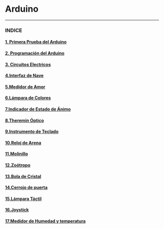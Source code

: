 # Arduino

---

### INDICE

#### [1. Primera Prueba del Arduino](https://github.com/Baultek/Arduino/blob/main/Primera%20Prueba%20del%20Arduino.md#1-prueba-del-arduino)

#### [2. Programación del Arduino](https://github.com/Baultek/Arduino/blob/main/Programaci%C3%B3n%20Arduino.md#programacion-arduino)

#### [3. Circuitos Electricos](https://github.com/Baultek/Arduino/blob/main/Circuitos%20Electricos.md#circuitos-electricos)

#### [4.Interfaz de Nave](https://github.com/Baultek/Arduino/blob/main/Interfaz%20de%20Nave.md#interfaz-de-nave)

#### [5.Medidor de Amor](https://github.com/Baultek/Arduino/blob/main/Medidor%20de%20Amor.md#proyecto-medidor-de-amor)

#### [6.Lámpara de Colores](https://github.com/Baultek/Arduino/blob/main/Lampara%20de%20Varios%20Colores.md#pwm-pulse-with-modulation)

#### [7.Indicador de Estado de Ánimo](https://github.com/Baultek/Arduino/blob/main/Indicador%20de%20Estado%20de%20%C3%81nimo.md#indicador-de-estado-de-%C3%A1nimo)

#### [8.Theremin Óptico](https://github.com/Baultek/Arduino/blob/main/Theremin%20optico.md#theremin-optico)

#### [9.Instrumento de Teclado](https://github.com/Baultek/Arduino/blob/main/Instrumento%20de%20Teclado.md#instrumento-de-teclado)

#### [10.Reloj de Arena](https://github.com/Baultek/Arduino/blob/main/Reloj%20de%20Arena.md#reloj-de-arena)

#### [11.Molinillo](https://github.com/Baultek/Arduino/blob/main/Molinillo.md#molinillo)

#### [12.Zoótropo](https://github.com/Baultek/Arduino/blob/main/Zootropo.md#zootropo)

#### [13.Bola de Cristal](https://github.com/Baultek/Arduino/blob/main/Bola%20de%20Cristal.md#bola-de-cristal)

#### [14.Cerrojo de puerta](https://github.com/Baultek/Arduino/blob/main/Cerrojo%20de%20Puerta.md#cerrojo-de-puerta)

#### [15.Lámpara Táctil](https://github.com/Baultek/Arduino/blob/main/L%C3%A1mpara%20T%C3%A1ctil.md#l%C3%A1mpara-t%C3%A1ctil)

#### [16.Joystick](https://github.com/Baultek/Arduino/blob/main/Joystick.md#joystick)

#### [17.Medidor de Humedad y temperatura](https://github.com/Baultek/Arduino/blob/main/Medidor%20de%20Humedad%20y%20temperatura.md#medidor-de-humedad-y-temperatura)
